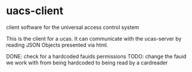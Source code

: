 # uacs-client
client software for the universal access control system

This is the client for a ucas. It can communicate with the ucas-server by reading JSON Objects presented via html.

DONE: check for a hardcoded fauids permissions
TODO: change the fauid we work with from being hardcoded to being read by a cardreader
